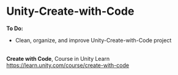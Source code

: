 # Unity-Create-with-Code

<strong>To Do: </strong>
- Clean, organize, and improve Unity-Create-with-Code project
<br><br>

<strong>Create with Code</strong>, Course in Unity Learn<br>
https://learn.unity.com/course/create-with-code
